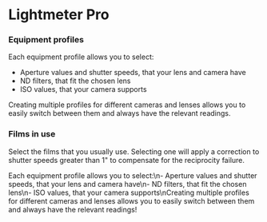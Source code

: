 # Lightmeter Pro

### Equipment profiles

Each equipment profile allows you to select:

- Aperture values and shutter speeds, that your lens and camera have
- ND filters, that fit the chosen lens
- ISO values, that your camera supports

Creating multiple profiles for different cameras and lenses allows you to easily switch between them and always have the relevant readings.

### Films in use

Select the films that you usually use. Selecting one will apply a correction to shutter speeds greater than 1" to compensate for the reciprocity failure.

Each equipment profile allows you to select:\n- Aperture values and shutter speeds, that your lens and camera have\n- ND filters, that fit the chosen lens\n- ISO values, that your camera supports\nCreating multiple profiles for different cameras and lenses allows you to easily switch between them and always have the relevant readings!
